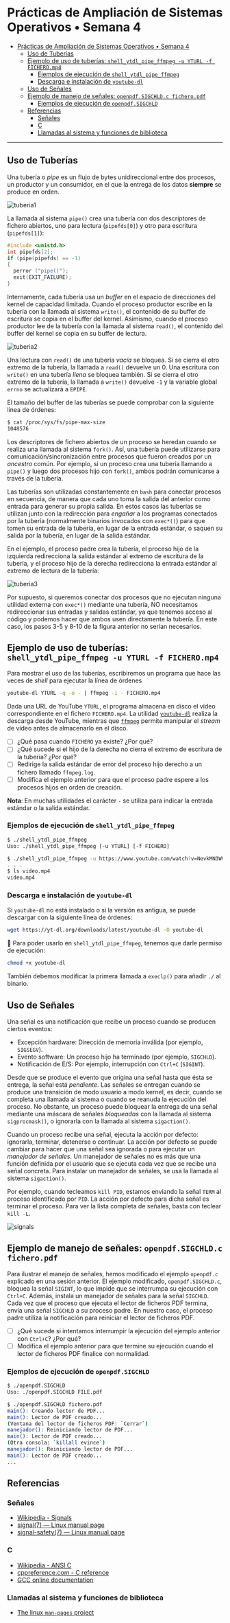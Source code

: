 # Prácticas de Ampliación de Sistemas Operativos • Semana 4

- [Prácticas de Ampliación de Sistemas Operativos • Semana 4](#prácticas-de-ampliación-de-sistemas-operativos--semana-4)
  - [Uso de Tuberías](#uso-de-tuberías)
  - [Ejemplo de uso de tuberías: `shell_ytdl_pipe_ffmpeg -u YTURL -f FICHERO.mp4`](#ejemplo-de-uso-de-tuberías-shell_ytdl_pipe_ffmpeg--u-yturl--f-ficheromp4)
    - [Ejemplos de ejecución de `shell_ytdl_pipe_ffmpeg`](#ejemplos-de-ejecución-de-shell_ytdl_pipe_ffmpeg)
    - [Descarga e instalación de `youtube-dl`](#descarga-e-instalación-de-youtube-dl)
  - [Uso de Señales](#uso-de-señales)
  - [Ejemplo de manejo de señales: `openpdf.SIGCHLD.c fichero.pdf`](#ejemplo-de-manejo-de-señales-openpdfsigchldc-ficheropdf)
    - [Ejemplos de ejecución de `openpdf.SIGCHLD`](#ejemplos-de-ejecución-de-openpdfsigchld)
  - [Referencias](#referencias)
    - [Señales](#señales)
    - [C](#c)
    - [Llamadas al sistema y funciones de biblioteca](#llamadas-al-sistema-y-funciones-de-biblioteca)

---

## Uso de Tuberías

Una tubería o *pipe* es un flujo de bytes unidireccional entre dos procesos, un
productor y un consumidor, en el que la entrega de los datos **siempre** se
produce en orden.

![tuberia1](img/tuberia1.svg)

La llamada al sistema `pipe()` crea una tubería con dos descriptores de fichero
abiertos, uno para lectura (`pipefds[0]`) y otro para escritura (`pipefds[1]`):

```C
#include <unistd.h>
int pipefds[2];
if (pipe(pipefds) == -1)
{
  perror ("pipe()");
  exit(EXIT_FAILURE);
}
```

Internamente, cada tubería usa un *buffer* en el espacio de direcciones del
kernel de capacidad limitada. Cuando el proceso productor escribe en la
tubería con la llamada al sistema `write()`, el contenido de su buffer de
escritura se copia en el buffer del kernel. Asimismo, cuando el proceso
productor lee de la tubería con la llamada al sistema `read()`, el contenido
del buffer del kernel se copia en su buffer de lectura.

![tuberia2](img/tuberia2.svg)

Una lectura con `read()` de una tubería *vacía* se bloquea. Si se cierra el otro
extremo de la tubería, la llamada a `read()` devuelve un 0. Una escritura con
`write()` en una tubería *llena* se bloquea también. Si se cierra el otro
extremo de la tubería, la llamada a `write()` devuelve `-1` y la variable global
`errno` se actualizará a `EPIPE`.

El tamaño del buffer de las tuberías se puede comprobar con la siguiente línea
de órdenes:

```bash
$ cat /proc/sys/fs/pipe-max-size
1048576
```

Los descriptores de fichero abiertos de un proceso se heredan cuando se realiza
una llamada al sistema `fork()`. Así, una tubería puede utilizarse para
comunicación/sincronización entre procesos que fueron creados por un *ancestro*
común. Por ejemplo, si un proceso crea una tubería llamando a `pipe()` y luego
dos procesos hijo con `fork()`, ambos podrán comunicarse a través de la tubería.

Las tuberías son utilizadas constantemente en `bash` para conectar procesos en
secuencia, de manera que cada uno toma la salida del anterior como entrada para
generar su propia salida. En estos casos las tuberías se utilizan junto con la
redirección para *engañar* a los programas conectados por la tubería
(normalmente binarios invocados con `exec*()`) para que tomen su entrada de la
tubería, en lugar de la entrada estándar, o saquen su salida por la tubería, en
lugar de la salida estándar.

En el ejemplo, el proceso padre crea la tubería, el proceso hijo de la
izquierda redirecciona la salida estándar al extremo de escritura de la tubería,
y el proceso hijo de la derecha redirecciona la entrada estándar al extremo de
lectura de la tubería:

![tuberia3](img/tuberia3.svg)

Por supuesto, si queremos conectar dos procesos que no ejecutan ninguna utilidad
externa con `exec*()` mediante una tubería, NO necesitamos redireccionar sus
entradas y salidas estándar, ya que tenemos acceso al código y podemos hacer que
ambos usen directamente la tubería. En este caso, los pasos 3-5 y 8-10 de la
figura anterior no serían necesarios.

## Ejemplo de uso de tuberías: `shell_ytdl_pipe_ffmpeg -u YTURL -f FICHERO.mp4`

Para mostrar el uso de las tuberías, escribiremos un programa que hace las veces
de *shell* para ejecutar la línea de órdenes

```bash
youtube-dl YTURL -q -o - | ffmpeg -i - FICHERO.mp4
```

Dada una URL de YouTube `YTURL`, el programa almacena en disco el vídeo
correspondiente en el fichero `FICHERO.mp4`. La utilidad
[`youtube-dl`](https://github.com/ytdl-org/youtube-dl) realiza la descarga desde
YouTube, mientras que [`ffmpeg`](https://github.com/FFmpeg/FFmpeg) permite
manipular el *stream* de vídeo antes de almacenarlo en el disco.

- [ ] ¿Qué pasa cuando `FICHERO` ya existe? ¿Por qué?
- [ ] ¿Qué sucede si el hijo de la derecha no cierra el extremo de escritura de
      la tubería? ¿Por qué?
- [ ] Redirige la salida estándar de error del proceso hijo derecho a un fichero
      llamado `ffmpeg.log`.
- [ ] Modifica el ejemplo anterior para que el proceso padre espere a los
      procesos hijos en orden de creación.

**Nota**: En muchas utilidades el carácter `-` se utiliza para indicar la
entrada estándar o la salida estándar.

### Ejemplos de ejecución de `shell_ytdl_pipe_ffmpeg`

```bash
$ ./shell_ytdl_pipe_ffmpeg
Uso: ./shell_ytdl_pipe_ffmpeg [-u YTURL] [-f FICHERO]

$ ./shell_ytdl_pipe_ffmpeg -u https://www.youtube.com/watch?v=NevkMN3WVWg -f video.mp4
. . .
$ ls video.mp4
video.mp4
```

### Descarga e instalación de `youtube-dl`

Si `youtube-dl` no está instalado o si la versión es antigua, se puede descargar
con la siguiente línea de órdenes:

```bash
wget https://yt-dl.org/downloads/latest/youtube-dl -O youtube-dl
```

:pushpin: Para poder usarlo en `shell_ytdl_pipe_ffmpeg`, tenemos que darle
permiso de ejecución:

```bash
chmod +x youtube-dl
```

También debemos modificar la primera llamada a `execlp()` para añadir `./` al
binario.

## Uso de Señales

Una señal es una notificación que recibe un proceso cuando se producen ciertos
eventos:

- Excepción hardware: Dirección de memoria inválida (por ejemplo, `SIGSEGV`).
- Evento software: Un proceso hijo ha terminado (por ejemplo, `SIGCHLD`).
- Notificación de E/S: Por ejemplo, interrupción con `Ctrl+C` (`SIGINT`).

Desde que se produce el evento que origina una señal hasta que ésta se entrega,
la señal está *pendiente*. Las señales se entregan cuando se produce una
transición de modo usuario a modo kernel, es decir, cuando se completa una
llamada al sistema o cuando se reanuda la ejecución del proceso. No obstante, un
proceso puede bloquear la entrega de una señal mediante una máscara de señales
*bloqueadas* con la llamada al sistema `sigprocmask()`, o ignorarla con la
llamada al sistema `sigaction()`.

Cuando un proceso recibe una señal, ejecuta la acción por defecto: ignorarla,
terminar, detenerse o continuar. La acción por defecto se puede cambiar para
hacer que una señal sea ignorada o para ejecutar un *manejador de señales*. Un
manejador de señales no es más que una función definida por el usuario que se
ejecuta cada vez que se recibe una señal concreta. Para instalar un manejador de
señales, se usa la llamada al sistema `sigaction()`.

Por ejemplo, cuando tecleamos `kill PID`, estamos enviando la señal `TERM` al
proceso identificado por `PID`. La acción por defecto para dicha señal es terminar
el proceso. Para ver la lista completa de señales, basta con teclear `kill -L`.

![signals](img/signals.svg)

## Ejemplo de manejo de señales: `openpdf.SIGCHLD.c fichero.pdf`

Para ilustrar el manejo de señales, hemos modificado el ejemplo `openpdf.c`
explicado en una sesión anterior. El ejemplo modificado, `openpdf.SIGCHLD.c`,
bloquea la señal `SIGINT`, lo que impide que se interrumpa su ejecución con
`Ctrl+C`. Además, instala un manejador de señales para la señal `SIGCHLD`. Cada
vez que el proceso que ejecuta el lector de ficheros PDF termina, envía una
señal `SIGCHLD` a su proceso padre. En nuestro caso, el proceso padre utiliza la
notificación para reiniciar el lector de ficheros PDF.

- [ ] ¿Qué sucede si intentamos interrumpir la ejecución del ejemplo anterior
  con `Ctrl+C`? ¿Por qué?
- [ ] Modifica el ejemplo anterior para que termine su ejecución cuando el
      lector de ficheros PDF finalice con normalidad.

### Ejemplos de ejecución de `openpdf.SIGCHLD`

```bash
$ ./openpdf.SIGCHLD
Uso: ./openpdf.SIGCHLD FILE.pdf

$ ./openpdf.SIGCHLD fichero.pdf
main(): Creando lector de PDF...
main(): Lector de PDF creado...
(Ventana del lector de ficheros PDF: `Cerrar`)
manejador(): Reiniciando lector de PDF...
main(): Lector de PDF creado...
(Otra consola: `killall evince`)
manejador(): Reiniciando lector de PDF...
main(): Lector de PDF creado...
...
```

## Referencias

### Señales

- [Wikipedia - Signals](https://en.wikipedia.org/wiki/Signal_(IPC))
- [signal(7) — Linux manual page](https://man7.org/linux/man-pages/man7/signal.7.html)
- [signal-safety(7) — Linux manual page](https://man7.org/linux/man-pages/man7/signal-safety.7.html)

### C

- [Wikipedia - ANSI C](https://en.wikipedia.org/wiki/ANSI_C)
- [cppreference.com - C reference](https://en.cppreference.com/w/c)
- [GCC online documentation](https://gcc.gnu.org/onlinedocs/)

### Llamadas al sistema y funciones de biblioteca

- [The linux `man-pages` project](https://www.kernel.org/doc/man-pages/)
